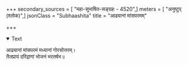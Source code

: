 +++
secondary_sources = [ "महा-सुभाषित-सङ्ग्रहः - 4520",]
meters = [ "अनुष्टुप् (श्लोक)",]
jsonClass = "Subhaashita"
title = "आढ्यानां मांसपरमम्"

+++

<details open><summary>Text</summary>

आढ्यानां मांसपरमं मध्यानां गोरसोत्तरम्।  
तैलप्रायं दरिद्राणां भोजनं भरतर्षभ॥
</details>

